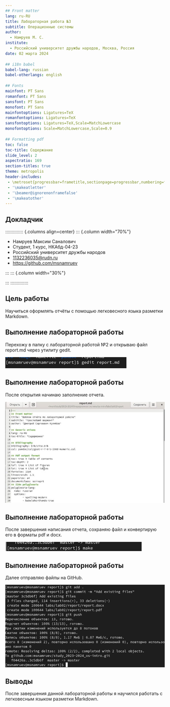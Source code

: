 ```yaml
---
## Front matter
lang: ru-RU
title: Лабораторная работа №3
subtitle: Операционные системы
author:
  - Намруев М. С.
institute:
  - Российский университет дружбы народов, Москва, Россия
date: 02 марта 2024

## i18n babel
babel-lang: russian
babel-otherlangs: english

## Fonts
mainfont: PT Sans
romanfont: PT Sans
sansfont: PT Sans
monofont: PT Sans
mainfontoptions: Ligatures=TeX
romanfontoptions: Ligatures=TeX
sansfontoptions: Ligatures=TeX,Scale=MatchLowercase
monofontoptions: Scale=MatchLowercase,Scale=0.9

## Formatting pdf
toc: false
toc-title: Содержание
slide_level: 2
aspectratio: 169
section-titles: true
theme: metropolis
header-includes:
 - \metroset{progressbar=frametitle,sectionpage=progressbar,numbering=fraction}
 - '\makeatletter'
 - '\beamer@ignorenonframefalse'
 - '\makeatother'
---
```


## Докладчик

:::::::::::::: {.columns align=center}
::: {.column width="70%"}

  * Намруев Максим Саналович
  * Студент, 1 курс, НКАбд-04-23
  * Российский университет дружбы народов
  * [1132236035@rudn.ru](mailto:1132236035@rudn.ru)
  * <https://github.com/msnamruev>

:::
::: {.column width="30%"}

:::
::::::::::::::
## Цель работы

Научиться оформлять отчёты с помощью легковесного языка разметки Markdown.


## Выполнение лабораторной работы

Перехожу в папку с лабораторной работой №2 и открываю файл report.md через утилиту gedit.

![Открытие файла](./image/1.png)

## Выполнение лабораторной работы

После открытия начинаю заполнение отчета.

![Начало заполнения отчета](./image/2.png)

## Выполнение лабораторной работы

После завершения написания отчета, сохраняю файл и конвертирую его в форматы pdf и docx.

![Конвертирование файла](./image/3.png)

## Выполнение лабораторной работы

Далее отправляю файлы на GitHub.

![Отправка файлов на GitHub](./image/4.png)

## Выводы

После завершения данной лабораторной работы я научился работать с легковесным языком разметки Markdown.


